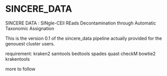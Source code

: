# SINCERE_DATA
SINCERE DATA : SINgle-CEll REads Decontamination through Automatic Taxonomic Assignation


This is the version 0.1 of the sincere_data pipeline actually provided for the genouest cluster users. 

requirement:
kraken2
samtools
bedtools
spades
quast
checkM
bowtie2
krakentools

more to follow
